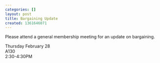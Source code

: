 ```yaml
---
categories: []
layout: post
title: Bargaining Update
created: 1361646071
---
```

<p>Please attend a general membership meeting for an update on bargaining.</p>
<p>Thursday February 28<br />
	A130<br />
	2:30-4:30PM</p>
